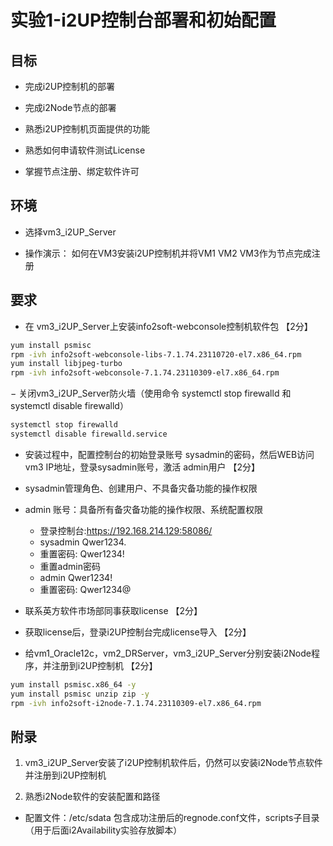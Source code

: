 # 实验1-i2UP控制台部署和初始配置

## 目标

- 完成i2UP控制机的部署

- 完成i2Node节点的部署

- 熟悉i2UP控制机页面提供的功能

- 熟悉如何申请软件测试License

- 掌握节点注册、绑定软件许可

## 环境

- 选择vm3_i2UP_Server

- 操作演示： 如何在VM3安装i2UP控制机并将VM1 VM2 VM3作为节点完成注册

## 要求

- 在 vm3_i2UP_Server上安装info2soft-webconsole控制机软件包 【2分】

```Bash
yum install psmisc
rpm -ivh info2soft-webconsole-libs-7.1.74.23110720-el7.x86_64.rpm
yum install libjpeg-turbo
rpm -ivh info2soft-webconsole-7.1.74.23110309-el7.x86_64.rpm

```

− 关闭vm3_i2UP_Server防火墙（使用命令 systemctl stop firewalld 和 systemctl disable firewalld）

```Bash
systemctl stop firewalld
systemctl disable firewalld.service
```

- 安装过程中，配置控制台的初始登录账号 sysadmin的密码，然后WEB访问vm3 IP地址，登录sysadmin账号，激活 admin用户 【2分】

- sysadmin管理角色、创建用户、不具备灾备功能的操作权限

- admin 账号：具备所有备灾备功能的操作权限、系统配置权限
    - 登录控制台:https://192.168.214.129:58086/
    - sysadmin Qwer1234.
    - 重置密码:  Qwer1234!
    - 重置admin密码
    - admin Qwer1234!
    - 重置密码:  Qwer1234@

- 联系英方软件市场部同事获取license 【2分】


- 获取license后，登录i2UP控制台完成license导入 【2分】

- 给vm1_Oracle12c，vm2_DRServer，vm3_i2UP_Server分别安装i2Node程序，并注册到i2UP控制机 【2分】

```Bash
yum install psmisc.x86_64 -y
yum install psmisc unzip zip -y
rpm -ivh info2soft-i2node-7.1.74.23110309-el7.x86_64.rpm

```

## 附录

1. vm3_i2UP_Server安装了i2UP控制机软件后，仍然可以安装i2Node节点软件并注册到i2UP控制机

2. 熟悉i2Node软件的安装配置和路径

- 配置文件：/etc/sdata 包含成功注册后的regnode.conf文件，scripts子目录（用于后面i2Availability实验存放脚本）

